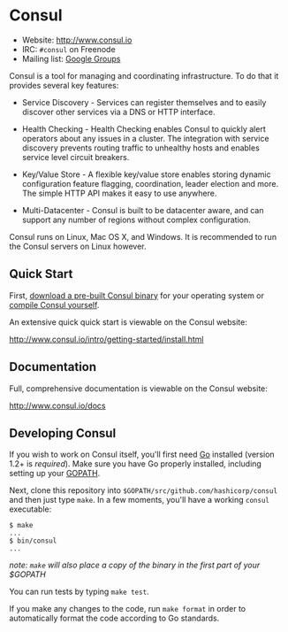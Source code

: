 # Consul

* Website: http://www.consul.io
* IRC: `#consul` on Freenode
* Mailing list: [Google Groups](https://groups.google.com/group/consul-tool/)

Consul is a tool for managing and coordinating infrastructure. To do that
it provides several key features:

* Service Discovery - Services can register themselves and to easily
  discover other services via a DNS or HTTP interface.

* Health Checking - Health Checking enables Consul to quickly alert
  operators about any issues in a cluster. The integration with service
  discovery prevents routing traffic to unhealthy hosts and enables service
  level circuit breakers.

* Key/Value Store - A flexible key/value store enables storing dynamic configuration
  feature flagging, coordination, leader election and more. The simple HTTP
  API makes it easy to use anywhere.

* Multi-Datacenter - Consul is built to be datacenter aware, and can support
  any number of regions without complex configuration.

Consul runs on Linux, Mac OS X, and Windows. It is recommended to run the
Consul servers on Linux however.

## Quick Start

First, [download a pre-built Consul binary](http://www.consul.io/downloads.html)
for your operating system or [compile Consul yourself](#developing-consul).

An extensive quick quick start is viewable on the Consul website:

http://www.consul.io/intro/getting-started/install.html

## Documentation

Full, comprehensive documentation is viewable on the Consul website:

http://www.consul.io/docs

## Developing Consul

If you wish to work on Consul itself, you'll first need [Go](http://golang.org)
installed (version 1.2+ is _required_). Make sure you have Go properly installed,
including setting up your [GOPATH](http://golang.org/doc/code.html#GOPATH).

Next, clone this repository into `$GOPATH/src/github.com/hashicorp/consul` and
then just type `make`. In a few moments, you'll have a working `consul` executable:

```
$ make
...
$ bin/consul
...
```

*note: `make` will also place a copy of the binary in the first part of your $GOPATH*

You can run tests by typing `make test`.

If you make any changes to the code, run `make format` in order to automatically
format the code according to Go standards.
